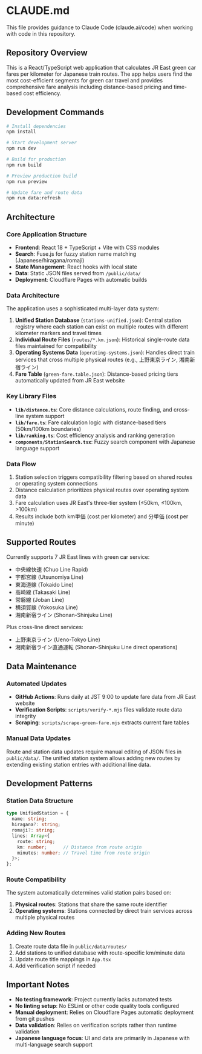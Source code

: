 # CLAUDE.md

This file provides guidance to Claude Code (claude.ai/code) when working with code in this repository.

## Repository Overview

This is a React/TypeScript web application that calculates JR East green car fares per kilometer for Japanese train routes. The app helps users find the most cost-efficient segments for green car travel and provides comprehensive fare analysis including distance-based pricing and time-based cost efficiency.

## Development Commands

```bash
# Install dependencies
npm install

# Start development server
npm run dev

# Build for production
npm run build

# Preview production build
npm run preview

# Update fare and route data
npm run data:refresh
```

## Architecture

### Core Application Structure
- **Frontend**: React 18 + TypeScript + Vite with CSS modules
- **Search**: Fuse.js for fuzzy station name matching (Japanese/hiragana/romaji)
- **State Management**: React hooks with local state
- **Data**: Static JSON files served from `/public/data/`
- **Deployment**: Cloudflare Pages with automatic builds

### Data Architecture
The application uses a sophisticated multi-layer data system:

1. **Unified Station Database** (`stations-unified.json`): Central station registry where each station can exist on multiple routes with different kilometer markers and travel times
2. **Individual Route Files** (`routes/*.km.json`): Historical single-route data files maintained for compatibility
3. **Operating Systems Data** (`operating-systems.json`): Handles direct train services that cross multiple physical routes (e.g., 上野東京ライン, 湘南新宿ライン)
4. **Fare Table** (`green-fare.table.json`): Distance-based pricing tiers automatically updated from JR East website

### Key Library Files

- **`lib/distance.ts`**: Core distance calculations, route finding, and cross-line system support
- **`lib/fare.ts`**: Fare calculation logic with distance-based tiers (50km/100km boundaries)
- **`lib/ranking.ts`**: Cost efficiency analysis and ranking generation
- **`components/StationSearch.tsx`**: Fuzzy search component with Japanese language support

### Data Flow
1. Station selection triggers compatibility filtering based on shared routes or operating system connections
2. Distance calculation prioritizes physical routes over operating system data
3. Fare calculation uses JR East's three-tier system (≤50km, ≤100km, >100km)
4. Results include both km単価 (cost per kilometer) and 分単価 (cost per minute)

## Supported Routes
Currently supports 7 JR East lines with green car service:
- 中央線快速 (Chuo Line Rapid)
- 宇都宮線 (Utsunomiya Line) 
- 東海道線 (Tokaido Line)
- 高崎線 (Takasaki Line)
- 常磐線 (Joban Line)
- 横須賀線 (Yokosuka Line)
- 湘南新宿ライン (Shonan-Shinjuku Line)

Plus cross-line direct services:
- 上野東京ライン (Ueno-Tokyo Line)
- 湘南新宿ライン直通運転 (Shonan-Shinjuku Line direct operations)

## Data Maintenance

### Automated Updates
- **GitHub Actions**: Runs daily at JST 9:00 to update fare data from JR East website
- **Verification Scripts**: `scripts/verify-*.mjs` files validate route data integrity
- **Scraping**: `scripts/scrape-green-fare.mjs` extracts current fare tables

### Manual Data Updates
Route and station data updates require manual editing of JSON files in `public/data/`. The unified station system allows adding new routes by extending existing station entries with additional line data.

## Development Patterns

### Station Data Structure
```typescript
type UnifiedStation = {
  name: string;
  hiragana?: string;
  romaji?: string;
  lines: Array<{
    route: string;
    km: number;      // Distance from route origin
    minutes: number; // Travel time from route origin
  }>;
};
```

### Route Compatibility
The system automatically determines valid station pairs based on:
1. **Physical routes**: Stations that share the same route identifier
2. **Operating systems**: Stations connected by direct train services across multiple physical routes

### Adding New Routes
1. Create route data file in `public/data/routes/`
2. Add stations to unified database with route-specific km/minute data
3. Update route title mappings in `App.tsx`
4. Add verification script if needed

## Important Notes

- **No testing framework**: Project currently lacks automated tests
- **No linting setup**: No ESLint or other code quality tools configured  
- **Manual deployment**: Relies on Cloudflare Pages automatic deployment from git pushes
- **Data validation**: Relies on verification scripts rather than runtime validation
- **Japanese language focus**: UI and data are primarily in Japanese with multi-language search support